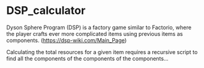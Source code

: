 # DSP_calculator

Dyson Sphere Program (DSP) is a factory game similar to Factorio, where the player crafts ever more complicated items using previous items as components. (https://dsp-wiki.com/Main_Page) 

Calculating the total resources for a given item requires a recursive script to find all the components of the components of the components...

